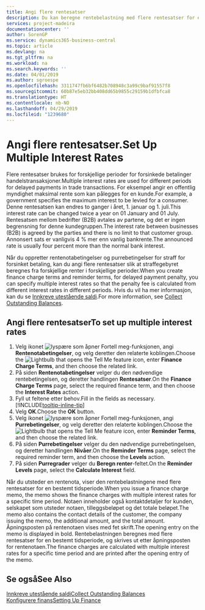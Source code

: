```yaml
---
title: Angi flere rentesatser
description: Du kan beregne rentebelastning med flere rentesatser for en bestemt periode. Renteberegningen fungerer på samme måte for alle rentebelastninger. Det er bare satsen for renten for en bestemt periode som varierer.
services: project-madeira
documentationcenter: ''
author: SorenGP
ms.service: dynamics365-business-central
ms.topic: article
ms.devlang: na
ms.tgt_pltfrm: na
ms.workload: na
ms.search.keywords: ''
ms.date: 04/01/2019
ms.author: sgroespe
ms.openlocfilehash: 3311747fb6bf6482b708948c3a99c9baf91557f8
ms.sourcegitcommit: 60b87e5eb32bb408dd65b9855c29159b1dfbfca8
ms.translationtype: HT
ms.contentlocale: nb-NO
ms.lasthandoff: 04/29/2019
ms.locfileid: "1239680"
---
```

# <a name="set-up-multiple-interest-rates"></a><span data-ttu-id="608f0-104">Angi flere rentesatser.</span><span class="sxs-lookup"><span data-stu-id="608f0-104">Set Up Multiple Interest Rates</span></span>
<span data-ttu-id="608f0-105">Flere rentesatser brukes for forskjellige perioder for forsinkede betalinger handelstransaksjoner.</span><span class="sxs-lookup"><span data-stu-id="608f0-105">Multiple interest rates are used for different periods for delayed payments in trade transactions.</span></span> <span data-ttu-id="608f0-106">For eksempel angir en offentlig myndighet maksimal rente som kan pålegges for en kunde.</span><span class="sxs-lookup"><span data-stu-id="608f0-106">For example, a government specifies the maximum interest to be levied for a consumer.</span></span> <span data-ttu-id="608f0-107">Denne rentesatsen kan endres to ganger i året, 1. januar og 1. juli.</span><span class="sxs-lookup"><span data-stu-id="608f0-107">This interest rate can be changed twice a year on 01 January and 01 July.</span></span> <span data-ttu-id="608f0-108">Rentesatsen mellom bedrifter (B2B) avtales av partene, og det er ingen begrensning for denne kundegruppen.</span><span class="sxs-lookup"><span data-stu-id="608f0-108">The interest rate between businesses (B2B) is agreed by the parties and there is no limit to that customer group.</span></span> <span data-ttu-id="608f0-109">Annonsert sats er vanligvis 4 % mer enn vanlig bankrente.</span><span class="sxs-lookup"><span data-stu-id="608f0-109">The announced rate is usually four percent more than the normal bank interest.</span></span>

<span data-ttu-id="608f0-110">Når du oppretter rentenotabetingelser og purrebetingelser for straff for forsinket betaling, kan du angi flere rentesatser slik at straffegebyret beregnes fra forskjellige renter i forskjellige perioder.</span><span class="sxs-lookup"><span data-stu-id="608f0-110">When you create finance charge terms and reminder terms, for delayed payment penalty, you can specify multiple interest rates so that the penalty fee is calculated from different interest rates in different periods.</span></span> <span data-ttu-id="608f0-111">Hvis du vil ha mer informasjon, kan du se [Innkreve utestående saldi](receivables-collect-outstanding-balances.md).</span><span class="sxs-lookup"><span data-stu-id="608f0-111">For more information, see [Collect Outstanding Balances](receivables-collect-outstanding-balances.md).</span></span>

## <a name="to-set-up-multiple-interest-rates"></a><span data-ttu-id="608f0-112">Angi flere rentesatser</span><span class="sxs-lookup"><span data-stu-id="608f0-112">To set up multiple interest rates</span></span>  
1.  <span data-ttu-id="608f0-113">Velg ikonet ![lyspære som åpner Fortell meg-funksjonen](media/ui-search/search_small.png "Fortell hva du vil gjøre"), angi **Rentenotabetingelser**, og velg deretter den relaterte koblingen.</span><span class="sxs-lookup"><span data-stu-id="608f0-113">Choose the ![Lightbulb that opens the Tell Me feature](media/ui-search/search_small.png "Tell me what you want to do") icon, enter **Finance Charge Terms**, and then choose the related link.</span></span>  
2.  <span data-ttu-id="608f0-114">På siden **Rentenotabetingelser** velger du den nødvendige rentebetingelsen, og deretter handlingen **Rentesatser**.</span><span class="sxs-lookup"><span data-stu-id="608f0-114">On the **Finance Charge Terms** page, select the required finance term, and then choose the **Interest Rates** action.</span></span>  
3.  <span data-ttu-id="608f0-115">Fyll ut feltene etter behov.</span><span class="sxs-lookup"><span data-stu-id="608f0-115">Fill in the fields as necessary.</span></span> [!INCLUDE[tooltip-inline-tip](includes/tooltip-inline-tip_md.md)]
4.  <span data-ttu-id="608f0-116">Velg **OK**.</span><span class="sxs-lookup"><span data-stu-id="608f0-116">Choose the **OK** button.</span></span>  
5.  <span data-ttu-id="608f0-117">Velg ikonet ![lyspære som åpner Fortell meg-funksjonen](media/ui-search/search_small.png "Fortell hva du vil gjøre"), angi **Purrebetingelser**, og velg deretter den relaterte koblingen.</span><span class="sxs-lookup"><span data-stu-id="608f0-117">Choose the ![Lightbulb that opens the Tell Me feature](media/ui-search/search_small.png "Tell me what you want to do") icon, enter **Reminder Terms**, and then choose the related link.</span></span>  
6.  <span data-ttu-id="608f0-118">På siden **Purrebetingelser** velger du den nødvendige purrebetingelsen, og deretter handlingen **Nivåer**.</span><span class="sxs-lookup"><span data-stu-id="608f0-118">On the **Reminder Terms** page, select the required reminder term, and then choose the **Levels** action.</span></span>  
7.  <span data-ttu-id="608f0-119">På siden **Purregrader** velger du **Beregn renter**-feltet.</span><span class="sxs-lookup"><span data-stu-id="608f0-119">On the **Reminder Levels** page, select the **Calculate Interest** field.</span></span>  

<span data-ttu-id="608f0-120">Når du utsteder en rentenota, viser den rentebelastningene med flere rentesatser for en bestemt tidsperiode.</span><span class="sxs-lookup"><span data-stu-id="608f0-120">When you issue a finance charge memo, the memo shows the finance charges with multiple interest rates for a specific time period.</span></span> <span data-ttu-id="608f0-121">Notaen inneholder også kontaktdetaljer for kunden, selskapet som utsteder notaen, tilleggsbeløpet og det totale beløpet.</span><span class="sxs-lookup"><span data-stu-id="608f0-121">The memo also contains the contact details of the customer, the company issuing the memo, the additional amount, and the total amount.</span></span> <span data-ttu-id="608f0-122">Åpningsposten på rentenotaen vises med fet skrift.</span><span class="sxs-lookup"><span data-stu-id="608f0-122">The opening entry on the memo is displayed in bold.</span></span> <span data-ttu-id="608f0-123">Rentebelastningen beregnes med flere rentesatser for en bestemt tidsperiode, og skrives ut etter åpningsposten for rentenotaen.</span><span class="sxs-lookup"><span data-stu-id="608f0-123">The finance charges are calculated with multiple interest rates for a specific time period and are printed after the opening entry of the memo.</span></span>  

## <a name="see-also"></a><span data-ttu-id="608f0-124">Se også</span><span class="sxs-lookup"><span data-stu-id="608f0-124">See Also</span></span>  
[<span data-ttu-id="608f0-125">Innkreve utestående saldi</span><span class="sxs-lookup"><span data-stu-id="608f0-125">Collect Outstanding Balances</span></span>](receivables-collect-outstanding-balances.md)  
[<span data-ttu-id="608f0-126">Konfigurere finans</span><span class="sxs-lookup"><span data-stu-id="608f0-126">Setting Up Finance</span></span>](finance-setup-finance.md)
